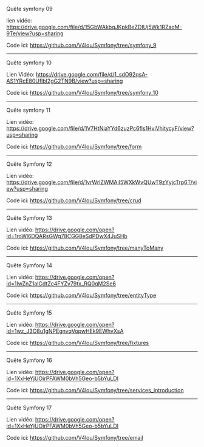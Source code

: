 Quête symfony 09 

lien vidéo: https://drive.google.com/file/d/15GbWAkbqJKpkBeZDIUj5Wk1RZaoM-9Te/view?usp=sharing

Code ici: https://github.com/V4lou/Symfony/tree/symfony_9

-------------------------------------------------------------------------------------------------------

Quête symfony 10

Lien Vidéo: https://drive.google.com/file/d/1_sdO92qsA-AS1YRcE80UflbI2gG2TN9B/view?usp=sharing

Code ici: https://github.com/V4lou/Symfony/tree/symfony_10


--------------------------------------------------------------------------------------------------------------

Quête symfony 11

Lien vidéo: https://drive.google.com/file/d/1V7HtNiaYYd6zuzPc6fls1HviVhitycyF/view?usp=sharing

Code ici: https://github.com/V4lou/Symfony/tree/form


--------------------------------------------------------------------------------------------------------------------

Quête Symfony 12

Lien vidéo: https://drive.google.com/file/d/1vrWrlZWMAiI5WXkWvQUwT9zYyjcTrp6T/view?usp=sharing

Code ici: https://github.com/V4lou/Symfony/tree/crud


------------------------------------------------------------------------------------------------------------------------

Quête Symfony 13

Lien vidéo: https://drive.google.com/open?id=1roWl6DQARsGWg78CGG8eSdPDwX4JuSHb

Code ici: https://github.com/V4lou/Symfony/tree/manyToMany


-------------------------------------------------------------------------------------------------------------------------------

Quête Symfony 14

Lien vidéo: https://drive.google.com/open?id=1IwZnZ1aICdtZc4FYZv79tx_RQ0qM2Se6

Code ici: https://github.com/V4lou/Symfony/tree/entityType


 -----------------------------------------------------------------------------------------------------------------------------
 
 Quête Symfony 15
 
 Lien vidéo: https://drive.google.com/open?id=1wz_J3O8u1gNPEgnvqVopwHEk9EWhvXsA
 
 Code ici: https://github.com/V4lou/Symfony/tree/fixtures
 
 
 -----------------------------------------------------------------------------------------------------------------------------
 
  Quête Symfony 16
 
 Lien vidéo: https://drive.google.com/open?id=1XxHeYjUOirPFAWM0bVh5Geo-b5bYuLDI
 
 Code ici: https://github.com/V4lou/Symfony/tree/services_introduction
 
 ----------------------------------------------------------------------------------------------------------------------------
 
 Quête Symfony 17
 
 Lien vidéo: https://drive.google.com/open?id=1XxHeYjUOirPFAWM0bVh5Geo-b5bYuLDI
 
 Code ici: https://github.com/V4lou/Symfony/tree/email
 

 

